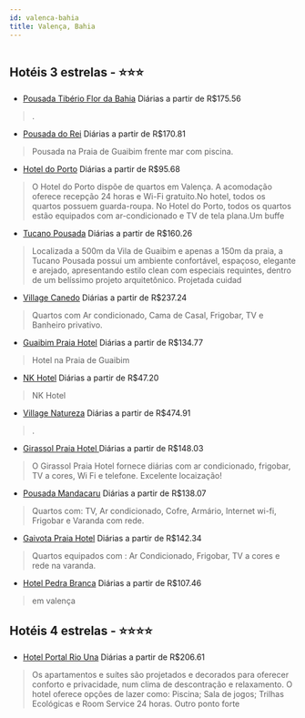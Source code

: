 ```yaml
---
id: valenca-bahia
title: Valença, Bahia
---
```


<center><img src="https://static.hotelurbano.com/reservas/prod0/8/8486/59726e53c2f1d_pousada-tiberio-flor-da-bahia.jpg" alt="" /></center>


## Hotéis 3 estrelas - ⭐️⭐️⭐️

-    [Pousada Tibério Flor da Bahia](https://www.hurb.com/hoteis/valenca/pousada-tiberio-flor-da-bahia-8486?cmp=18055) Diárias a partir de R$175.56
   > .
-    [Pousada do Rei](https://www.hurb.com/hoteis/valenca/pousada-do-rei-4982?cmp=18055) Diárias a partir de R$170.81
   > Pousada na Praia de Guaibim frente mar com piscina.
-    [Hotel do Porto](https://www.hurb.com/hoteis/valenca/hotel-do-porto-OMN-8860?cmp=18055) Diárias a partir de R$95.68
   > O Hotel do Porto dispõe de quartos em Valença. A acomodação oferece recepção 24 horas e Wi-Fi gratuito.No hotel, todos os quartos possuem guarda-roupa. No Hotel do Porto, todos os quartos estão equipados com ar-condicionado e TV de tela plana.Um buffe
-    [Tucano Pousada](https://www.hurb.com/hoteis/valenca/tucano-pousada-OMN-9111?cmp=18055) Diárias a partir de R$160.26
   > Localizada a 500m da Vila de Guaibim e apenas a 150m da praia, a Tucano Pousada possui um ambiente confortável, espaçoso, elegante e arejado, apresentando estilo clean com especiais requintes, dentro de um belíssimo projeto arquitetônico. Projetada cuidad
-    [Village Canedo](https://www.hurb.com/hoteis/valenca/village-canedo-5985?cmp=18055) Diárias a partir de R$237.24
   > Quartos com Ar condicionado, Cama de Casal, Frigobar, TV e Banheiro privativo.
-    [Guaibim Praia Hotel](https://www.hurb.com/hoteis/valenca/guaibim-praia-hotel-3650?cmp=18055) Diárias a partir de R$134.77
   > Hotel na Praia de Guaibim
-    [NK Hotel](https://www.hurb.com/hoteis/valenca/nk-hotel-9314?cmp=18055) Diárias a partir de R$47.20
   > NK Hotel
-    [Village Natureza](https://www.hurb.com/hoteis/valenca/village-natureza-7989?cmp=18055) Diárias a partir de R$474.91
   > .
-    [Girassol Praia Hotel ](https://www.hurb.com/hoteis/valenca/girassol-praia-hotel-4169?cmp=18055) Diárias a partir de R$148.03
   > O Girassol Praia Hotel fornece diárias com ar condicionado, frigobar, TV a cores, Wi Fi e telefone. Excelente locaização!
-    [Pousada Mandacaru](https://www.hurb.com/hoteis/valenca/pousada-mandacaru-5987?cmp=18055) Diárias a partir de R$138.07
   > Quartos com: TV, Ar condicionado, Cofre, Armário, Internet wi-fi, Frigobar e Varanda com rede.
-    [Gaivota Praia Hotel](https://www.hurb.com/hoteis/valenca/gaivota-praia-hotel-6049?cmp=18055) Diárias a partir de R$142.34
   > Quartos equipados com : Ar Condicionado, Frigobar, TV a cores e rede na varanda.
-    [Hotel Pedra Branca](https://www.hurb.com/hoteis/valenca/hotel-pedra-branca-6182?cmp=18055) Diárias a partir de R$107.46
   > em valença

## Hotéis 4 estrelas - ⭐️⭐️⭐️⭐️

-    [Hotel Portal Rio Una](https://www.hurb.com/hoteis/valenca/hotel-portal-rio-una-OMN-2500?cmp=18055) Diárias a partir de R$206.61
   > Os apartamentos e suítes são projetados e decorados para oferecer conforto e privacidade, num clima de descontração e relaxamento. O hotel oferece opções de lazer como: Piscina; Sala de jogos; Trilhas Ecológicas e Room Service 24 horas. Outro ponto forte 
